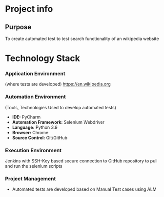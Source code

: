 # Project info

## Purpose
To create automated test to test search functionality of an wikipedia website

# Technology Stack

### Application Environment
(where tests are developed)
https://en.wikipedia.org



### Automation Environment
(Tools, Technologies Used to develop automated tests)

- **IDE:** PyCharm
- **Automation Framework:** Selenium Webdriver
- **Language:** Python 3.9
- **Browser:** Chrome
- **Source Control:** Git/GitHub

### Execution Environment
Jenkins with SSH-Key based secure connection to GitHub repository to pull and run the selenium scripts


### Project Management
- Automated tests are developed based on Manual Test cases using ALM
